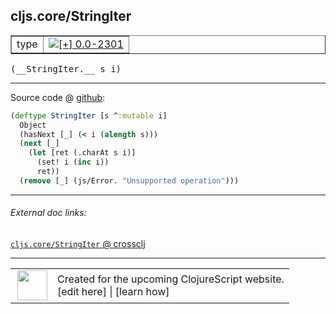 ## cljs.core/StringIter



 <table border="1">
<tr>
<td>type</td>
<td><a href="https://github.com/cljsinfo/cljs-api-docs/tree/0.0-2301"><img valign="middle" alt="[+] 0.0-2301" title="Added in 0.0-2301" src="https://img.shields.io/badge/+-0.0--2301-lightgrey.svg"></a> </td>
</tr>
</table>


 <samp>
(__StringIter.__ s i)<br>
</samp>

---







Source code @ [github](https://github.com/clojure/clojurescript/blob/r3119/src/cljs/cljs/core.cljs#L3353-L3360):

```clj
(deftype StringIter [s ^:mutable i]
  Object
  (hasNext [_] (< i (alength s)))
  (next [_]
    (let [ret (.charAt s i)]
      (set! i (inc i))
      ret))
  (remove [_] (js/Error. "Unsupported operation")))
```

<!--
Repo - tag - source tree - lines:

 <pre>
clojurescript @ r3119
└── src
    └── cljs
        └── cljs
            └── <ins>[core.cljs:3353-3360](https://github.com/clojure/clojurescript/blob/r3119/src/cljs/cljs/core.cljs#L3353-L3360)</ins>
</pre>

-->

---



###### External doc links:

[`cljs.core/StringIter` @ crossclj](http://crossclj.info/fun/cljs.core.cljs/StringIter.html)<br>

---

 <table>
<tr><td>
<img valign="middle" align="right" width="48px" src="http://i.imgur.com/Hi20huC.png">
</td><td>
Created for the upcoming ClojureScript website.<br>
[edit here] | [learn how]
</td></tr></table>

[edit here]:https://github.com/cljsinfo/cljs-api-docs/blob/master/cljsdoc/cljs.core/StringIter.cljsdoc
[learn how]:https://github.com/cljsinfo/cljs-api-docs/wiki/cljsdoc-files

<!--

This information was too distracting to show to readers, but I'll leave it
commented here since it is helpful to:

- pretty-print the data used to generate this document
- and show how to retrieve that data



The API data for this symbol:

```clj
{:ns "cljs.core",
 :name "StringIter",
 :type "type",
 :signature ["[s i]"],
 :source {:code "(deftype StringIter [s ^:mutable i]\n  Object\n  (hasNext [_] (< i (alength s)))\n  (next [_]\n    (let [ret (.charAt s i)]\n      (set! i (inc i))\n      ret))\n  (remove [_] (js/Error. \"Unsupported operation\")))",
          :title "Source code",
          :repo "clojurescript",
          :tag "r3119",
          :filename "src/cljs/cljs/core.cljs",
          :lines [3353 3360]},
 :full-name "cljs.core/StringIter",
 :full-name-encode "cljs.core/StringIter",
 :history [["+" "0.0-2301"]]}

```

Retrieve the API data for this symbol:

```clj
;; from Clojure REPL
(require '[clojure.edn :as edn])
(-> (slurp "https://raw.githubusercontent.com/cljsinfo/cljs-api-docs/catalog/cljs-api.edn")
    (edn/read-string)
    (get-in [:symbols "cljs.core/StringIter"]))
```

-->
